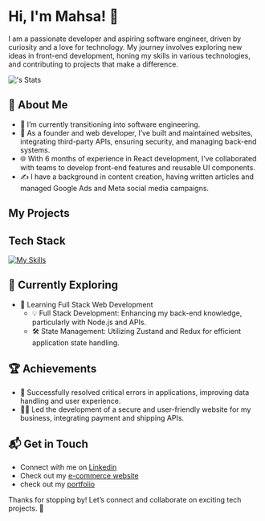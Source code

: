 # Hi, I'm Mahsa! 👋

I am a passionate developer and aspiring software engineer, driven by curiosity and a love for technology. My journey involves exploring new ideas in front-end development, honing my skills in various technologies, and contributing to projects that make a difference.

![<mpesaran>'s Stats](https://github-readme-stats.vercel.app/api?username=<mpesaran>&theme=vue-dark&show_icons=true&hide_border=true&count_private=true)

## 🚀 About Me

- 🔭 I’m currently transitioning into software engineering.
- 📝 As a founder and web developer, I’ve built and maintained websites, integrating third-party APIs, ensuring security, and managing back-end systems.
- 🌐 With 6 months of experience in React development, I’ve collaborated with teams to develop front-end features and reusable UI components.
- ✍️ I have a background in content creation, having written articles and managed Google Ads and Meta social media campaigns.

## My Projects


## Tech Stack
[![My Skills](https://skillicons.dev/icons?i=js,html,css,react,Wordpress,firebase,node)](https://skillicons.dev)

## 🌱 Currently Exploring

- 🚀 Learning Full Stack Web Development
  - 💡 Full Stack Development: Enhancing my back-end knowledge, particularly with Node.js and APIs.
  - 🛠️ State Management: Utilizing Zustand and Redux for efficient application state handling.

 ## 🏆 Achievements

- 🌟 Successfully resolved critical errors in applications, improving data handling and user experience.
- 👨‍💻 Led the development of a secure and user-friendly website for my business, integrating payment and shipping APIs.

## 📬 Get in Touch

- Connect with me on [Linkedin](https://www.linkedin.com/in/mahsa-pesaran/)
- Check out my [e-commerce website](https://hunar.com.au/)
- check out my [portfolio](http://mahsapesaran.com/)


Thanks for stopping by! Let’s connect and collaborate on exciting tech projects. 🚀



<!--

Here are some ideas to get you started:

- 🔭 I’m currently working on ...
- 🌱 I’m currently learning ...
- 👯 I’m looking to collaborate on ...
- 🤔 I’m looking for help with ...
- 💬 Ask me about ...
- 📫 How to reach me: ...
- 😄 Pronouns: ...
- ⚡ Fun fact: ...
-->
